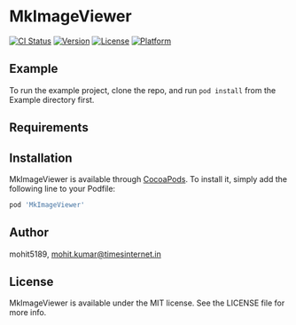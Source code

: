 # MkImageViewer

[![CI Status](https://img.shields.io/travis/mohit5189/MkImageViewer.svg?style=flat)](https://travis-ci.org/mohit5189/MkImageViewer)
[![Version](https://img.shields.io/cocoapods/v/MkImageViewer.svg?style=flat)](https://cocoapods.org/pods/MkImageViewer)
[![License](https://img.shields.io/cocoapods/l/MkImageViewer.svg?style=flat)](https://cocoapods.org/pods/MkImageViewer)
[![Platform](https://img.shields.io/cocoapods/p/MkImageViewer.svg?style=flat)](https://cocoapods.org/pods/MkImageViewer)

## Example

To run the example project, clone the repo, and run `pod install` from the Example directory first.

## Requirements

## Installation

MkImageViewer is available through [CocoaPods](https://cocoapods.org). To install
it, simply add the following line to your Podfile:

```ruby
pod 'MkImageViewer'
```

## Author

mohit5189, mohit.kumar@timesinternet.in

## License

MkImageViewer is available under the MIT license. See the LICENSE file for more info.
